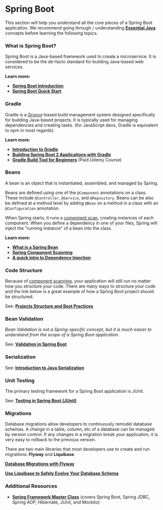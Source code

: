 # Spring Boot

This section will help you understand all the core pieces of a Spring Boot application. We recommend going through / understanding **[Essential Java](java.md)** concepts before learning the following topics.

### What is Spring Boot?

Spring Boot is a Java-based framework used to create a microservice. It is considered to be the de-facto standard for building Java-based web services.

**Learn more:**

* **[Spring Boot Introduction](https://www.tutorialspoint.com/spring_boot/spring_boot_introduction)**
* **[Spring Boot Quick Start](https://www.tutorialspoint.com/spring_boot/spring_boot_quick_start.htm)**

### Gradle

Gradle is a [Groovy](https://groovy-lang.org)-based build management system designed specifically for building Java-based projects. It is typically used for managing dependencies and creating tasks. (for JavaScript devs, Gradle is equivalent to npm in most regards).

**Learn more:**

* **[Introduction to Gradle](https://www.baeldung.com/gradle)**
* **[Building Spring Boot 2 Applications with Gradle](https://guides.gradle.org/building-spring-boot-2-projects-with-gradle/)**
* **[Gradle Build Tool for Beginners](https://www.udemy.com/gradle-build-tool-learn-from-scratch/)** (Paid Udemy Course)

### Beans

A bean is an object that is instantiated, assembled, and managed by Spring. 

Beans are defined using one of the `@Component` annotations on a class. These include `@Controller`, `@Service`, and `@Repository`. Beans can be also be defined at a method level by adding `@Bean` on a method in a class with an `@Configuration` annotation.

When Spring starts, it runs a [component scan](https://www.baeldung.com/spring-component-scanning), creating instances of each component. When you define a dependency in one of your files, Spring will inject the "running instance" of a bean into the class.

**Learn more:**

* **[What is a Spring Bean](https://www.baeldung.com/spring-bean)**
* **[Spring Component Scanning](https://www.baeldung.com/spring-component-scanning)**
* **[A quick intro to Dependency Injection](https://www.freecodecamp.org/news/a-quick-intro-to-dependency-injection-what-it-is-and-when-to-use-it-7578c84fa88f/)**

### Code Structure

Because of [component scanning](https://www.baeldung.com/spring-component-scanning), your application will still run no matter how you structure your code. There are many ways to structure your code and the link below is a great example of how a Spring Boot project should be structured.

See: **[Projects Structure and Best Practices](https://medium.com/the-resonant-web/spring-boot-2-0-project-structure-and-best-practices-part-2-7137bdcba7d3)**


### Bean Validation 

*Bean Validation is not a Spring-specific concept, but it is much easier to understand from the scope of a Spring Boot application.*

See: **[Validation in Spring Boot](https://www.baeldung.com/spring-boot-bean-validation)**

### Serialization

See: **[Introduction to Java Serialization](https://www.baeldung.com/java-serialization)**

### Unit Testing

The primary testing framework for a Spring Boot application is JUnit.

See: **[Testing in Spring Boot (JUnit)](https://www.baeldung.com/spring-boot-testing)**

### Migrations

Database migrations allow developers to continuously remodel database schemas. A change in a table, column, etc of a database can be managed by version control. If any changes in a migration break your application, it is very easy to rollback to the previous version.

There are two main libraries that most developers use to create and run migrations: **Flyway** and **Liquibase**.

**[Database Migrations with Flyway](https://www.baeldung.com/database-migrations-with-flyway)**

**[Use Liquibase to Safely Evolve Your Database Schema](https://www.baeldung.com/liquibase-refactor-schema-of-java-app)**

### Additional Resources

* **[Spring Framework Master Class](https://www.udemy.com/spring-tutorial-for-beginners/)** (covers Spring Boot, Spring JDBC, Spring AOP, Hibernate, JUnit, and Mockito)
